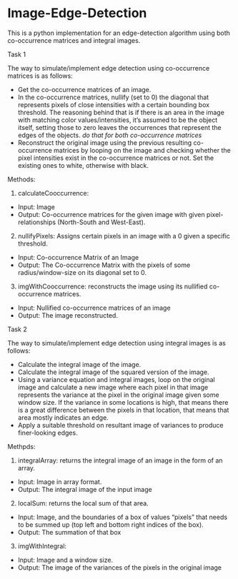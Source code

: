 # Image-Edge-Detection
This is a python implementation for an edge-detection algorithm using  both co-occurrence matrices and integral images.

Task 1

The way to simulate/implement edge detection using co-occurrence matrices is as follows:
- Get the co-occurrence matrices of an image.
- In the co-occurrence matrices, nullify (set to 0) the diagonal that represents pixels of close intensities with a 
certain bounding box threshold. The reasoning behind that is if there is an area in the image with matching 
color values/intensities, it’s assumed to be the object itself, setting those to zero leaves the 
occurrences that represent the edges of the objects. *do that for both co-occurrence matrices*
- Reconstruct the original image using the previous resulting co-occurrence matrices by looping on the 
image and checking whether the pixel intensities exist in the co-occurrence matrices or not.
Set the existing ones to white, otherwise with black.

Methods:
1. calculateCooccurrence:
- Input: Image
- Output: Co-occurrence matrices for the given image with given pixel-relationships (North-South 
and West-East).
2. nullifyPixels: Assigns certain pixels in an image with a 0 given a specific threshold.
- Input: Co-occurrence Matrix of an Image
- Output: The Co-occurrence Matrix with the pixels of some radius/window-size on its diagonal set 
to 0.
3. imgWithCooccurrence: reconstructs the image using its nullified co-occurrence matrices.
- Input: Nullified co-occurrence matrices of an image
- Output: The image reconstructed.

Task 2

The way to simulate/implement edge detection using integral images is as follows:
- Calculate the integral image of the image.
- Calculate the integral image of the squared version of the image.
- Using a variance equation and integral images, loop on the 
original image and calculate a new image where each pixel in that image represents the 
variance at the pixel in the original image given some window size. If the variance in some 
locations is high, that means there is a great difference between the pixels in that location, that means that 
area mostly indicates an edge.
- Apply a suitable threshold on resultant image of variances to produce finer-looking edges.

Methpds:

1. integralArray: returns the integral image of an image in the form of an array.
- Input: Image in array format.
- Output: The integral image of the input image
2. localSum: returns the local sum of that area.
- Input: Image, and the boundaries of a box of values “pixels” that needs to be summed up (top left 
and bottom right indices of the box).
- Output: The summation of that box
3. imgWithIntegral: 
- Input: Image and a window size.
- Output: The image of the variances of the pixels in the original image


